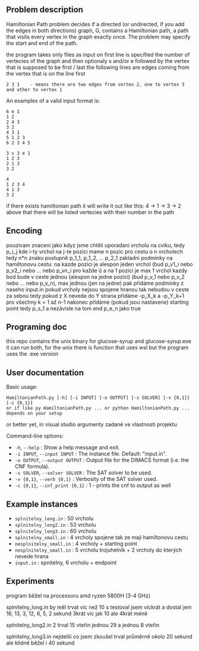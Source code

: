 ## Problem description

Hamiltonian Path problem decides if a directed (or undirected, if you add the edges in both directions) graph, G, contains a Hamiltonian path, a path that visits every vertex in the graph exactly once. The problem may specify the start and end of the path.

the program takes only files as input
on first line is specified the number of vertecies of the graph and then optionaly s and/or e followed by the vertex that is supposed to be first / last
the following lines are edges coming from the vertex that is on the line first

```
2 3 1    - means there are two edges from vertex 2, one to vertex 3 and other to vertex 1
```

An examples of a valid input format is:

```
6 e 1
1 2
2 4 3 
3 2 
4 3 1
5 1 2 3 
6 2 3 4 5
```

```
3 s 3 e 1
1 2 3
2 1 3 
3 2 
```

```
4 
1 2 3 4
4 1 3 
3 2 
```

if there exists hamiltonian path it will write it out like this:
4 -> 1 -> 3 -> 2
above that there will be listed vertecies with their number in the path

## Encoding
pouzivam znaceni jako kdyz jsme chtěli uporadani vrcholu na cviku, tedy p_i_j kde i-ty vrchol na j-te pozici
mame n pozic pro cestu o n vrcholech tedy n*n znaku
postupně p_1_1, p_1_2, ... p_2_1
zakladni podminky na hamiltonovu cestu:
na kazde pozici je alespon jeden vrchol (bud p_v1_i nebo p_v2_i nebo ... nebo p_vn_i  pro každe i)
a na 1 pozici je max 1 vrchol
kazdy bod bude v ceste jednou (alespon na jedne pozici) (bud p_v_1 nebo p_v_2 nebo ... nebo p_v_n), max jednou (jen na jedne)
pak přidáme podminky z naseho input.in
pokud vrcholy nejsou spojene hranou tak nebudou v ceste za sebou
tedy pokud z X nevede do Y strana přidáme -p_X_k a -p_Y_k+1  pro všechny k = 1 až n-1
nakonec přidáme (pokud jsou nastavene) starting point tedy p_s_1 a nezávisle na tom end p_e_n jako true

## Programing doc

this repo contains the unix binary for glucose-syrup and glucose-syrup.exe
it can run both, for the unix there is function that uses wsl but the program uses the .exe version

## User documentation

Basic usage: 
```
HamiltonianPath.py [-h] [-i INPUT] [-o OUTPUT] [-s SOLVER] [-v {0,1}] [-c {0,1}]
or if like py HamiltonianPath.py ... or python HamiltonianPath.py ... depends on your setup
```
or better yet, in visual studio argumenty zadané ve vlastnosti projektu

Command-line options:

* `-h`, `--help` : Show a help message and exit.
* `-i INPUT`, `--input INPUT` : The instance file. Default: "input.in".
* `-o OUTPUT`, `--output OUTPUT` : Output file for the DIMACS format (i.e. the CNF formula).
* `-s SOLVER`, `--solver SOLVER` : The SAT solver to be used.
*  `-v {0,1}`, `--verb {0,1}` :  Verbosity of the SAT solver used.
* `-c {0,1}`, `--cnf_print {0,1}` :  1 - prints the cnf to output as well

## Example instances

* `splnitelny_long.in` : 50 vrcholu
* `splnitelny_long2.in` : 53 vrcholu
* `splnitelny_long3.in` : 60 vrcholu
* `splnitelny_small.in` : 4 vrcholy spojene tak ze maji hamiltonovu cestu
* `nesplnitelny_small.in` : 4 vrcholy + starting point
* `nesplnitelny_small.in` : 5 vrcholu trojuhelník + 2 vrcholy do kterých nevede hrana
* `input.in` : spnitelny, 6 vrcholu + endpoint

## Experiments
program běžel na processoru amd ryzen 5800H (3-4 GHz)

splnitelny_long.in by měl trvat víc než 10 s testoval jsem víckrát a dostal jem 16, 13, 3, 12, 6, 5, 2 sekund 3krát víc jak 10 ale 4krát méně

splnitelny_long2.in 2 trval 15 vteřin jednou 29 a jednou 8 vteřin

splnitelny_long3.in nejdelší co jsem zkoušel trval průměrně okolo 20 sekund ale klidně běžel i 40 sekund
